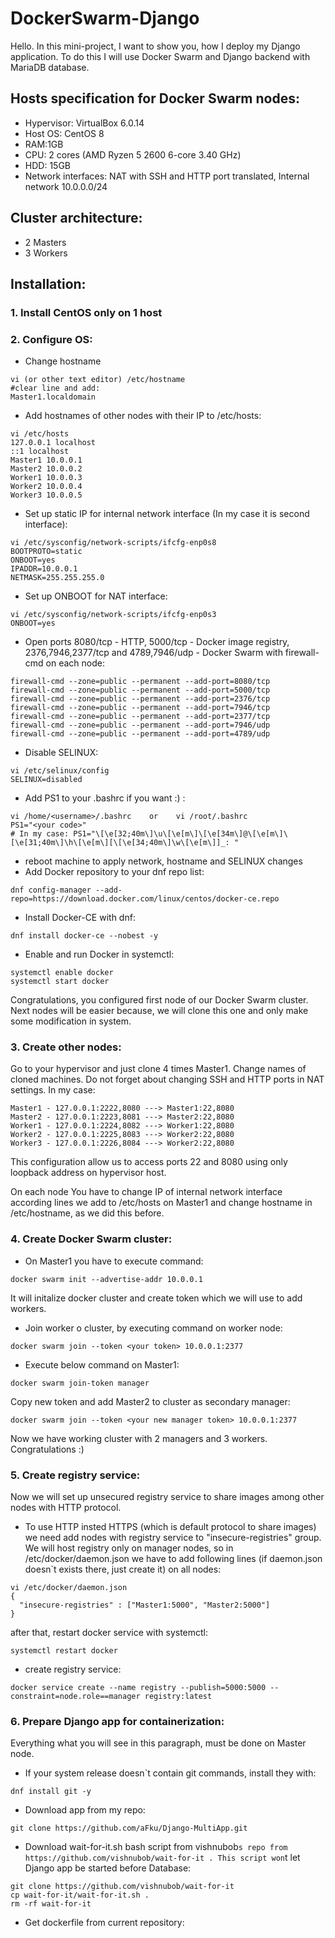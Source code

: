 # DockerSwarm-Django

Hello. In this mini-project, I want to show you, how I deploy my Django application.
To do this I will use Docker Swarm and Django backend with MariaDB database.

## Hosts specification for Docker Swarm nodes:
- Hypervisor: VirtualBox 6.0.14
- Host OS: CentOS 8
- RAM:1GB
- CPU: 2 cores (AMD Ryzen 5 2600 6-core 3.40 GHz)
- HDD: 15GB
- Network interfaces: NAT with SSH and HTTP port translated, Internal network 10.0.0.0/24

## Cluster architecture:
- 2 Masters
- 3 Workers

## Installation:

### 1. Install CentOS only on 1 host
### 2. Configure OS:
  - Change hostname
  ```
  vi (or other text editor) /etc/hostname
  #clear line and add:
  Master1.localdomain 
  ```
  - Add hostnames of other nodes with their IP to /etc/hosts:
  ```
  vi /etc/hosts
  127.0.0.1 localhost
  ::1 localhost
  Master1 10.0.0.1
  Master2 10.0.0.2
  Worker1 10.0.0.3
  Worker2 10.0.0.4
  Worker3 10.0.0.5
  ```
  - Set up static IP for internal network interface (In my case it is second interface):
  ```
  vi /etc/sysconfig/network-scripts/ifcfg-enp0s8
  BOOTPROTO=static
  ONBOOT=yes
  IPADDR=10.0.0.1
  NETMASK=255.255.255.0
  ```
  - Set up ONBOOT for NAT interface:
  ```
  vi /etc/sysconfig/network-scripts/ifcfg-enp0s3
  ONBOOT=yes
  ```
  - Open ports 8080/tcp - HTTP, 5000/tcp - Docker image registry, 2376,7946,2377/tcp and 4789,7946/udp - Docker Swarm with firewall-cmd on each node:
  ```
  firewall-cmd --zone=public --permanent --add-port=8080/tcp
  firewall-cmd --zone=public --permanent --add-port=5000/tcp
  firewall-cmd --zone=public --permanent --add-port=2376/tcp 
  firewall-cmd --zone=public --permanent --add-port=7946/tcp
  firewall-cmd --zone=public --permanent --add-port=2377/tcp
  firewall-cmd --zone=public --permanent --add-port=7946/udp
  firewall-cmd --zone=public --permanent --add-port=4789/udp
  ```
  - Disable SELINUX:
  ```
  vi /etc/selinux/config
  SELINUX=disabled
  ```
  - Add PS1 to your .bashrc if you want :) :
  ```
  vi /home/<username>/.bashrc    or    vi /root/.bashrc
  PS1="<your code>"
  # In my case: PS1="\[\e[32;40m\]\u\[\e[m\]\[\e[34m\]@\[\e[m\]\[\e[31;40m\]\h\[\e[m\][\[\e[34;40m\]\w\[\e[m\]]_: "
  ```
  - reboot machine to apply network, hostname and SELINUX changes
  - Add Docker repository to your dnf repo list:
  ```
  dnf config-manager --add-repo=https://download.docker.com/linux/centos/docker-ce.repo
  ```
  - Install Docker-CE with dnf:
  ```
  dnf install docker-ce --nobest -y
  ```
  - Enable and run Docker in systemctl:
  ```
  systemctl enable docker
  systemctl start docker
  ```
  Congratulations, you configured first node of our Docker Swarm cluster. Next nodes will be easier because, we will clone this one
  and only make some modification in system.
  
  ### 3. Create other nodes:
  Go to your hypervisor and just clone 4 times Master1. Change names of cloned machines. Do not forget about changing SSH and HTTP ports in NAT settings. In my case:
```
Master1 - 127.0.0.1:2222,8080 ---> Master1:22,8080
Master2 - 127.0.0.1:2223,8081 ---> Master2:22,8080
Worker1 - 127.0.0.1:2224,8082 ---> Worker1:22,8080
Worker2 - 127.0.0.1:2225,8083 ---> Worker2:22,8080
Worker3 - 127.0.0.1:2226,8084 ---> Worker2:22,8080
```
This configuration allow us to access ports 22 and 8080 using only loopback address on hypervisor host.

  On each node You have to change IP of internal network interface according lines we add to /etc/hosts on Master1 and change hostname in /etc/hostname, as we did this before.
  
  ### 4. Create Docker Swarm cluster:
  - On Master1 you have to execute command:
  ```
  docker swarm init --advertise-addr 10.0.0.1
  ```  
  It will initalize docker cluster and create token which we will use to add workers.
  - Join worker o cluster, by executing command on worker node:
  ```
  docker swarm join --token <your token> 10.0.0.1:2377
  ```
  - Execute below command on Master1:
  ```
  docker swarm join-token manager
  ```
  Copy new token and add Master2 to cluster as secondary manager:
  ```
  docker swarm join --token <your new manager token> 10.0.0.1:2377
  ```
  
  
  Now we have working cluster with 2 managers and 3 workers. Congratulations :)
  
  ### 5. Create registry service:
  Now we will set up unsecured registry service to share images among other nodes with HTTP protocol.
  - To use HTTP insted HTTPS (which is default protocol to share images) we need add nodes with registry service to "insecure-registries"  group. We will host registry only on manager nodes, so in /etc/docker/daemon.json we have to add following lines (if daemon.json doesn`t exists there, just create it) on all nodes:
  ```
  vi /etc/docker/daemon.json
  {
    "insecure-registries" : ["Master1:5000", "Master2:5000"]
  }
  ```
  after that, restart docker service with systemctl:
  ```
  systemctl restart docker
  ```
  - create registry service:
  ```
  docker service create --name registry --publish=5000:5000 --constraint=node.role==manager registry:latest
  ```
  ### 6. Prepare Django app for containerization:
  Everything what you will see in this paragraph, must be done on Master node.
  - If your system release doesn`t contain git commands, install they with:
  ```
  dnf install git -y
  ```
  - Download app from my repo:
  ```
  git clone https://github.com/aFku/Django-MultiApp.git
  ```
  - Download wait-for-it.sh bash script from vishnubob`s repo from https://github.com/vishnubob/wait-for-it . This script won`t let Django app be started before Database:
  ```
  git clone https://github.com/vishnubob/wait-for-it
  cp wait-for-it/wait-for-it.sh .
  rm -rf wait-for-it
  ```
  - Get dockerfile from current repository:
  ```
  


  
  
